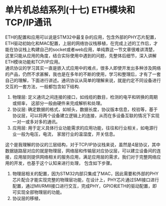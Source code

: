 # **单片机总结系列(十七) ETH模块和TCP/IP通讯**
ETH的配置和应用可以说是STM32中最复杂的应用，包含外部的PHY芯片配置，ETH驱动初始化和MAC配置，上层的网络协议栈移植，在完成上述的工作后，才能在协议栈上构建自己的socket或者web应用，单纯靠这一节文章很难讲清楚，这里只能从应用的角度，结合实际使用中遇到的问题，先整体后细节，深入讲解ETH模块功能和TCP/IP应用。<br />
通讯协议的学习其实一直是嵌入式应用中的难点，很多人即使开发出多种涉及网络的产品，仍然不求甚解，我也是在多年的不断的使用，学习和整理后，才有了一套自己的理解，下面进行讲述。通讯协议从简单的理解来说，就是约定不同设备进行交互的一套方法，一般都包含如下结构.<br />

1. 物理层: 定义通讯之间连接的接口，如线缆的数目，检测的电平和转换的周期或频率， 这部分一般由硬件来完成解析和处理。
2. 协议层: 确定数据的格式，如帧头，数据长度，协议版本信息，校验等，基于协议层，可以将两个设备建立逻辑上的连接，从而在多设备互联的情况下实现一对一或多对多的通讯。
3. 应用层: 用于定义具体行业功能需求的应用功能，往往和行业相关，如电源行业一般为电压，电流， 家居行业的温湿度，开关信息。

这个是我理解的协议的三层结构，对于TCP/IP协议栈来说，虽然是4层协议，其中数据链路层对应的就是物理层，网络层和传输层对应协议层，可以建立设备间的连接，应用层则提供网络相关的服务应用，满足应用层的需求，我们对于完整网络应用的开发，也基于这个认知来进行处理， 包含如下步骤。

1. 物理层相关的配置，因为STM32内部只集成了MAC，因此需要和外部的PHY芯片配合才能实现完整的物理层功能，在设计上，PHY芯片通过SMI接口进行配置，通过MII/RMII接口进行交互，完成PHY，GPIO和ETH的驱动配置，即可实现全部物理层的功能。
2. 协议层的移植，